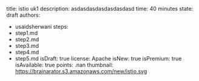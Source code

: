 title: istio uk1
description: asdasdasdasdasdasdasd
time: 40 minutes
state: draft
authors:
  - usaidsherwani
steps:
- step1.md
- step2.md
- step3.md
- step4.md
- step5.md
isDraft: true
license: Apache
isNew: true
isPremium: true
isAvailable: true
points: .nan
thumbnail: https://brainarator.s3.amazonaws.com/new/istio.svg

